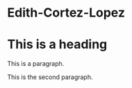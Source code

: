 <html lang = "en">
  <head>
    <h1> Edith-Cortez-Lopez </h1>
  </head>
  <body>
    <h1> This is a heading</h1>
    <p> This is a paragraph.</p>
    <p> This is the second paragraph.</p>
  </body>
</html>
